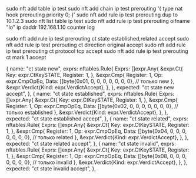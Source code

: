 sudo nft add table ip test
sudo nft add chain ip test prerouting '{ type nat hook prerouting priority 0; }'
sudo nft add rule ip test prerouting dup to 10.1.2.3
sudo nft list table ip test
sudo nft add rule ip test prerouting oifname "lo" ip daddr 192.168.1.10 counter log

sudo nft add rule ip test prerouting ct state established,related accept
sudo nft add rule ip test prerouting ct direction original accept
sudo nft add rule ip test prerouting ct protocol tcp accept
sudo nft add rule ip test prerouting ct mark 1 accept



{
	name: "ct state new",
	exprs: nftables.Rule{
		Exprs: []expr.Any{
			&expr.Ct{
				Key:      expr.CtKeySTATE,
				Register: 1,
			},
			&expr.Cmp{
				Register: 1,
				Op:       expr.CmpOpEq,
				Data: []byte{0x01, 0, 0, 0, 0, 0, 0, 0}, // только new
			},
			&expr.Verdict{Kind: expr.VerdictAccept},
		},
	},
	expected: "ct state new accept",
},
{
	name: "ct state established",
	exprs: nftables.Rule{
		Exprs: []expr.Any{
			&expr.Ct{
				Key:      expr.CtKeySTATE,
				Register: 1,
			},
			&expr.Cmp{
				Register: 1,
				Op:       expr.CmpOpEq,
				Data: []byte{0x02, 0, 0, 0, 0, 0, 0, 0}, // только established
			},
			&expr.Verdict{Kind: expr.VerdictAccept},
		},
	},
	expected: "ct state established accept",
},
{
	name: "ct state related",
	exprs: nftables.Rule{
		Exprs: []expr.Any{
			&expr.Ct{
				Key:      expr.CtKeySTATE,
				Register: 1,
			},
			&expr.Cmp{
				Register: 1,
				Op:       expr.CmpOpEq,
				Data: []byte{0x04, 0, 0, 0, 0, 0, 0, 0}, // только related
			},
			&expr.Verdict{Kind: expr.VerdictAccept},
		},
	},
	expected: "ct state related accept",
},
{
	name: "ct state invalid",
	exprs: nftables.Rule{
		Exprs: []expr.Any{
			&expr.Ct{
				Key:      expr.CtKeySTATE,
				Register: 1,
			},
			&expr.Cmp{
				Register: 1,
				Op:       expr.CmpOpEq,
				Data: []byte{0x08, 0, 0, 0, 0, 0, 0, 0}, // только invalid
			},
			&expr.Verdict{Kind: expr.VerdictAccept},
		},
	},
	expected: "ct state invalid accept",
},











